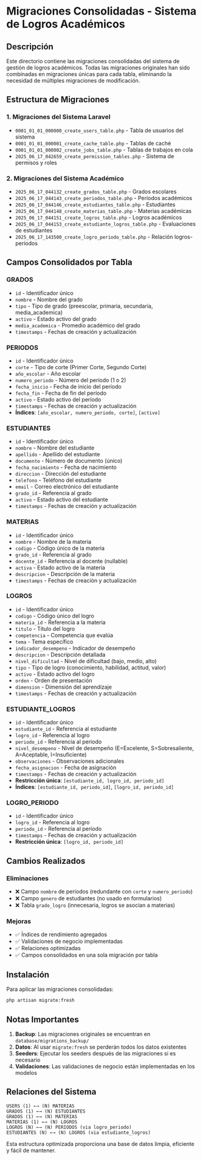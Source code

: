 # Migraciones Consolidadas - Sistema de Logros Académicos

## Descripción

Este directorio contiene las migraciones consolidadas del sistema de gestión de logros académicos. Todas las migraciones originales han sido combinadas en migraciones únicas para cada tabla, eliminando la necesidad de múltiples migraciones de modificación.

## Estructura de Migraciones

### 1. Migraciones del Sistema Laravel

-   `0001_01_01_000000_create_users_table.php` - Tabla de usuarios del sistema
-   `0001_01_01_000001_create_cache_table.php` - Tablas de caché
-   `0001_01_01_000002_create_jobs_table.php` - Tablas de trabajos en cola
-   `2025_06_17_042659_create_permission_tables.php` - Sistema de permisos y roles

### 2. Migraciones del Sistema Académico

-   `2025_06_17_044132_create_grados_table.php` - Grados escolares
-   `2025_06_17_044143_create_periodos_table.php` - Períodos académicos
-   `2025_06_17_044146_create_estudiantes_table.php` - Estudiantes
-   `2025_06_17_044148_create_materias_table.php` - Materias académicas
-   `2025_06_17_044151_create_logros_table.php` - Logros académicos
-   `2025_06_17_044153_create_estudiante_logros_table.php` - Evaluaciones de estudiantes
-   `2025_06_17_143500_create_logro_periodo_table.php` - Relación logros-períodos

## Campos Consolidados por Tabla

### GRADOS

-   `id` - Identificador único
-   `nombre` - Nombre del grado
-   `tipo` - Tipo de grado (preescolar, primaria, secundaria, media_academica)
-   `activo` - Estado activo del grado
-   `media_academica` - Promedio académico del grado
-   `timestamps` - Fechas de creación y actualización

### PERIODOS

-   `id` - Identificador único
-   `corte` - Tipo de corte (Primer Corte, Segundo Corte)
-   `año_escolar` - Año escolar
-   `numero_periodo` - Número del período (1 o 2)
-   `fecha_inicio` - Fecha de inicio del período
-   `fecha_fin` - Fecha de fin del período
-   `activo` - Estado activo del período
-   `timestamps` - Fechas de creación y actualización
-   **Índices**: `[año_escolar, numero_periodo, corte]`, `[activo]`

### ESTUDIANTES

-   `id` - Identificador único
-   `nombre` - Nombre del estudiante
-   `apellido` - Apellido del estudiante
-   `documento` - Número de documento (único)
-   `fecha_nacimiento` - Fecha de nacimiento
-   `direccion` - Dirección del estudiante
-   `telefono` - Teléfono del estudiante
-   `email` - Correo electrónico del estudiante
-   `grado_id` - Referencia al grado
-   `activo` - Estado activo del estudiante
-   `timestamps` - Fechas de creación y actualización

### MATERIAS

-   `id` - Identificador único
-   `nombre` - Nombre de la materia
-   `codigo` - Código único de la materia
-   `grado_id` - Referencia al grado
-   `docente_id` - Referencia al docente (nullable)
-   `activa` - Estado activo de la materia
-   `descripcion` - Descripción de la materia
-   `timestamps` - Fechas de creación y actualización

### LOGROS

-   `id` - Identificador único
-   `codigo` - Código único del logro
-   `materia_id` - Referencia a la materia
-   `titulo` - Título del logro
-   `competencia` - Competencia que evalúa
-   `tema` - Tema específico
-   `indicador_desempeno` - Indicador de desempeño
-   `descripcion` - Descripción detallada
-   `nivel_dificultad` - Nivel de dificultad (bajo, medio, alto)
-   `tipo` - Tipo de logro (conocimiento, habilidad, actitud, valor)
-   `activo` - Estado activo del logro
-   `orden` - Orden de presentación
-   `dimension` - Dimensión del aprendizaje
-   `timestamps` - Fechas de creación y actualización

### ESTUDIANTE_LOGROS

-   `id` - Identificador único
-   `estudiante_id` - Referencia al estudiante
-   `logro_id` - Referencia al logro
-   `periodo_id` - Referencia al período
-   `nivel_desempeno` - Nivel de desempeño (E=Excelente, S=Sobresaliente, A=Aceptable, I=Insuficiente)
-   `observaciones` - Observaciones adicionales
-   `fecha_asignacion` - Fecha de asignación
-   `timestamps` - Fechas de creación y actualización
-   **Restricción única**: `[estudiante_id, logro_id, periodo_id]`
-   **Índices**: `[estudiante_id, periodo_id]`, `[logro_id, periodo_id]`

### LOGRO_PERIODO

-   `id` - Identificador único
-   `logro_id` - Referencia al logro
-   `periodo_id` - Referencia al período
-   `timestamps` - Fechas de creación y actualización
-   **Restricción única**: `[logro_id, periodo_id]`

## Cambios Realizados

### Eliminaciones

-   ❌ Campo `nombre` de períodos (redundante con `corte` y `numero_periodo`)
-   ❌ Campo `genero` de estudiantes (no usado en formularios)
-   ❌ Tabla `grado_logro` (innecesaria, logros se asocian a materias)

### Mejoras

-   ✅ Índices de rendimiento agregados
-   ✅ Validaciones de negocio implementadas
-   ✅ Relaciones optimizadas
-   ✅ Campos consolidados en una sola migración por tabla

## Instalación

Para aplicar las migraciones consolidadas:

```bash
php artisan migrate:fresh
```

## Notas Importantes

1. **Backup**: Las migraciones originales se encuentran en `database/migrations_backup/`
2. **Datos**: Al usar `migrate:fresh` se perderán todos los datos existentes
3. **Seeders**: Ejecutar los seeders después de las migraciones si es necesario
4. **Validaciones**: Las validaciones de negocio están implementadas en los modelos

## Relaciones del Sistema

```
USERS (1) ←→ (N) MATERIAS
GRADOS (1) ←→ (N) ESTUDIANTES
GRADOS (1) ←→ (N) MATERIAS
MATERIAS (1) ←→ (N) LOGROS
LOGROS (N) ←→ (N) PERIODOS (via logro_periodo)
ESTUDIANTES (N) ←→ (N) LOGROS (via estudiante_logros)
```

Esta estructura optimizada proporciona una base de datos limpia, eficiente y fácil de mantener.
